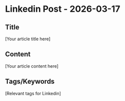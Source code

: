 # Linkedin Post - 2026-03-17

## Title
[Your article title here]

## Content
[Your article content here]

## Tags/Keywords
[Relevant tags for Linkedin]
